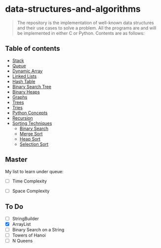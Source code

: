 # data-structures-and-algorithms

> The repository is the implementation of well-known data structures and their use cases to solve a problem. 
> All the programs are and will be implemented in either C or Python. Contents are as follows:

## Table of contents

- [Stack](https://github.com/PradeepKumar1994/data-structures-and-algorithms/blob/main/stack/stack.c)
- [Queue](https://github.com/PradeepKumar1994/data-structures-and-algorithms/blob/main/queue/queue.c)
- [Dynamic Array](https://github.com/PradeepKumar1994/data-structures-and-algorithms/tree/main/dynamic-array)
- [Linked Lists](https://github.com/PradeepKumar1994/data-structures-and-algorithms/blob/main/linked-list/linked-list.c)
- [Hash Table](https://github.com/PradeepKumar1994/data-structures-and-algorithms/tree/main/hashtable)
- [Binary Search Tree](https://github.com/PradeepKumar1994/data-structures-and-algorithms/tree/main/binary-search-tree)
- [Binary Heaps](https://github.com/PradeepKumar1994/data-structures-and-algorithms/tree/main/binary-tree)
- [Graphs](https://github.com/PradeepKumar1994/data-structures-and-algorithms/tree/main/graph)
- [Trees](https://github.com/PradeepKumar1994/data-structures-and-algorithms/tree/main/trees)
- [Tries](https://github.com/PradeepKumar1994/data-structures-and-algorithms/tree/main/tries)
- [Python Concepts](https://github.com/PradeepKumar1994/data-structures-and-algorithms/blob/main/python-interview-questions/important-links.md)
- [Recursion](https://github.com/PradeepKumar1994/data-structures-and-algorithms/tree/main/recursion)
- [Sorting Techniques](https://github.com/PradeepKumar1994/data-structures-and-algorithms/tree/main/sorting)
  - [Binary Search]()
  - [Merge Sort]()
  - [Heap Sort]()
  - [Selection Sort]()


## Master 
My list to learn under queue:

- [ ] Time Complexity
- [ ] Space Complexity


## To Do

- [ ] StringBuilder
- [X] ArrayList
- [ ] Binary Search on a String
- [ ] Towers of Hanoi
- [ ] N Queens
